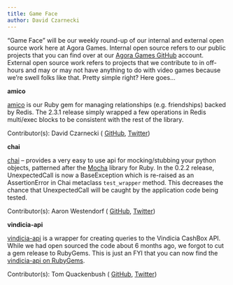 ```yaml
---
title: Game Face
author: David Czarnecki
---
```

“Game Face” will be our weekly round-up of our internal and external open source work here at Agora Games. Internal open source refers to our public projects that you can find over at our [Agora Games GitHub](https://github.com/agoragames/) account. External open source work refers to projects that we contribute to in off-hours and may or may not have anything to do with video games because we’re swell folks like that. Pretty simple right? Here goes…

 **amico**

 [amico](https://github.com/agoragames/amico) is our Ruby gem for managing relationships (e.g. friendships) backed by Redis. The 2.3.1 release simply wrapped a few operations in Redis multi/exec blocks to be consistent with the rest of the library.

 Contributor(s): David Czarnecki ( [GitHub](https://github.com/czarneckid/), [Twitter](https://twitter.com/czarneckid))

 **chai**

 [chai](https://github.com/agoragames/chai) – provides a very easy to use api for mocking/stubbing your python objects, patterned after the [Mocha](http://mocha.rubyforge.org/) library for Ruby. In the 0.2.2 release, UnexpectedCall is now a BaseException which is re-raised as an AssertionError in Chai metaclass `test_wrapper` method. This decreases the chance that UnexpectedCall will be caught by the application code being tested.

 Contributor(s): Aaron Westendorf ( [GitHub](https://github.com/awestendorf/), [Twitter](https://twitter.com/WashUffize))

 **vindicia-api**

 [vindicia-api](https://github.com/agoragames/vindicia-api/) is a wrapper for creating queries to the Vindicia CashBox API. While we had open sourced the code about 6 months ago, we forgot to cut a gem release to RubyGems. This is just an FYI that you can now find the [vindicia-api on RubyGems](https://rubygems.org/gems/vindicia-api).

 Contributor(s): Tom Quackenbush ( [GitHub](https://github.com/tquackenbush), [Twitter](https://twitter.com/tquackenbush))
